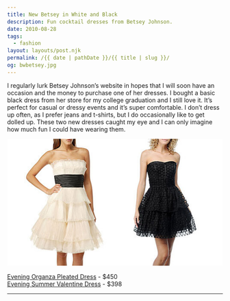 ```yaml
---
title: New Betsey in White and Black
description: Fun cocktail dresses from Betsey Johnson.
date: 2010-08-28
tags: 
  - fashion
layout: layouts/post.njk
permalink: /{{ date | pathDate }}/{{ title | slug }}/
og: bwbetsey.jpg
---
```


I regularly lurk Betsey Johnson’s website in hopes that I will soon have an occasion and the money to purchase one of her dresses. I bought a basic black dress from her store for my college graduation and I still love it. It’s perfect for casual or dressy events and it’s super comfortable. I don’t dress up often, as I prefer jeans and t-shirts, but I do occasionally like to get dolled up. These two new dresses caught my eye and I can only imagine how much fun I could have wearing them.

![](/img/bwbetsey.jpg)

[Evening Organza Pleated Dress](http://www.betseyjohnson.com/store/productdetails2.aspx?productid=9820&np=1101) - $450  
[Evening Summer Valentine Dress](http://www.betseyjohnson.com/store/productdetails2.aspx?productid=9647&np=1101) - $398

---
